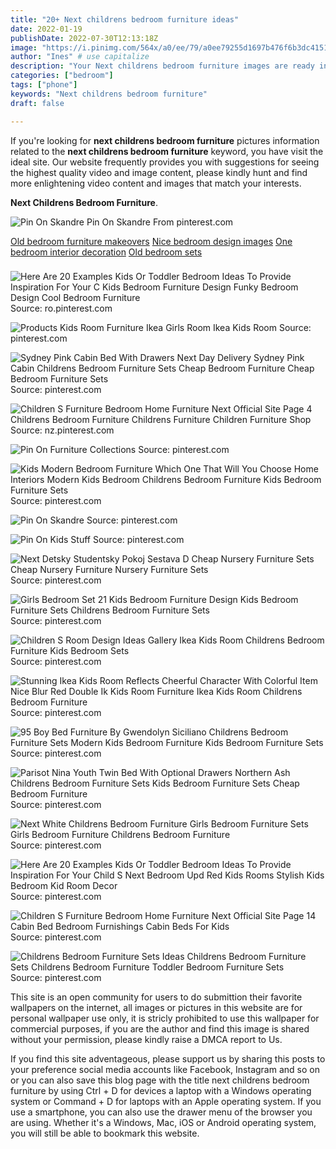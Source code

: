 ```yaml
---
title: "20+ Next childrens bedroom furniture ideas"
date: 2022-01-19
publishDate: 2022-07-30T12:13:18Z
image: "https://i.pinimg.com/564x/a0/ee/79/a0ee79255d1697b476f6b3dc415113d7.jpg"
author: "Ines" # use capitalize
description: "Your Next childrens bedroom furniture images are ready in this website. Next childrens bedroom furniture are a topic that is being searched for and liked by netizens now. You can Download the Next childrens bedroom furniture files here. Get all royalty-free photos."
categories: ["bedroom"]
tags: ["phone"]
keywords: "Next childrens bedroom furniture"
draft: false

---
```


If you're looking for **next childrens bedroom furniture** pictures information related to the **next childrens bedroom furniture** keyword, you have visit the ideal  site.  Our website frequently  provides you with  suggestions  for seeing  the highest  quality video and image  content, please kindly hunt and find more enlightening video content and images  that match your interests.

**Next Childrens Bedroom Furniture**. 

![Pin On Skandre](https://i.pinimg.com/originals/81/f5/c3/81f5c32d0138e2e11e3e61c9906be5f0.jpg "Pin On Skandre")
Pin On Skandre From pinterest.com

[Old bedroom furniture makeovers](/old-bedroom-furniture-makeovers/)
[Nice bedroom design images](/nice-bedroom-design-images/)
[One bedroom interior decoration](/one-bedroom-interior-decoration/)
[Old bedroom sets](/old-bedroom-sets/)



### 

 


![Here Are 20 Examples Kids Or Toddler Bedroom Ideas To Provide Inspiration For Your C Kids Bedroom Furniture Design Funky Bedroom Design Cool Bedroom Furniture](https://i.pinimg.com/originals/e5/a2/ff/e5a2ffaea709978fa2df15b01c33fc33.jpg "Here Are 20 Examples Kids Or Toddler Bedroom Ideas To Provide Inspiration For Your C Kids Bedroom Furniture Design Funky Bedroom Design Cool Bedroom Furniture")
Source: ro.pinterest.com

 

![Products Kids Room Furniture Ikea Girls Room Ikea Kids Room](https://i.pinimg.com/originals/92/4d/32/924d3208b00d897e7138aee44bdc7a63.jpg "Products Kids Room Furniture Ikea Girls Room Ikea Kids Room")
Source: pinterest.com

 

![Sydney Pink Cabin Bed With Drawers Next Day Delivery Sydney Pink Cabin Childrens Bedroom Furniture Sets Cheap Bedroom Furniture Cheap Bedroom Furniture Sets](https://i.pinimg.com/originals/26/51/61/265161fec2077419f62bd3f844920e55.jpg "Sydney Pink Cabin Bed With Drawers Next Day Delivery Sydney Pink Cabin Childrens Bedroom Furniture Sets Cheap Bedroom Furniture Cheap Bedroom Furniture Sets")
Source: pinterest.com

 

![Children S Furniture Bedroom Home Furniture Next Official Site Page 4 Childrens Bedroom Furniture Childrens Furniture Children Furniture Shop](https://i.pinimg.com/originals/38/c4/dc/38c4dc950496852c03577f50706f3078.jpg "Children S Furniture Bedroom Home Furniture Next Official Site Page 4 Childrens Bedroom Furniture Childrens Furniture Children Furniture Shop")
Source: nz.pinterest.com

 

![Pin On Furniture Collections](https://i.pinimg.com/originals/8e/e6/a6/8ee6a66af13f69d91bec3dc7719bf52f.jpg "Pin On Furniture Collections")
Source: pinterest.com

 

![Kids Modern Bedroom Furniture Which One That Will You Choose Home Interiors Modern Kids Bedroom Childrens Bedroom Furniture Kids Bedroom Furniture Sets](https://i.pinimg.com/originals/04/6a/69/046a6981587280acddb585a0865c0d6a.jpg "Kids Modern Bedroom Furniture Which One That Will You Choose Home Interiors Modern Kids Bedroom Childrens Bedroom Furniture Kids Bedroom Furniture Sets")
Source: pinterest.com

 

![Pin On Skandre](https://i.pinimg.com/originals/81/f5/c3/81f5c32d0138e2e11e3e61c9906be5f0.jpg "Pin On Skandre")
Source: pinterest.com

 

![Pin On Kids Stuff](https://i.pinimg.com/736x/dc/5d/32/dc5d32fe6b67f68a45be9a70e3f3dff6--metal-bed-frames-metal-beds.jpg "Pin On Kids Stuff")
Source: pinterest.com

 

![Next Detsky Studentsky Pokoj Sestava D Cheap Nursery Furniture Sets Cheap Nursery Furniture Nursery Furniture Sets](https://i.pinimg.com/736x/d9/e2/87/d9e2870ee12789e266d32228e08e9d5f--student-room-next.jpg "Next Detsky Studentsky Pokoj Sestava D Cheap Nursery Furniture Sets Cheap Nursery Furniture Nursery Furniture Sets")
Source: pinterest.com

 

![Girls Bedroom Set 21 Kids Bedroom Furniture Design Kids Bedroom Furniture Sets Childrens Bedroom Furniture Sets](https://i.pinimg.com/originals/1b/4c/65/1b4c65a0187be5910f6c3a86013791ae.jpg "Girls Bedroom Set 21 Kids Bedroom Furniture Design Kids Bedroom Furniture Sets Childrens Bedroom Furniture Sets")
Source: pinterest.com

 

![Children S Room Design Ideas Gallery Ikea Kids Room Childrens Bedroom Furniture Kids Bedroom Sets](https://i.pinimg.com/originals/14/d2/d3/14d2d3ca221cb8499eb4c8c6edbf1817.jpg "Children S Room Design Ideas Gallery Ikea Kids Room Childrens Bedroom Furniture Kids Bedroom Sets")
Source: pinterest.com

 

![Stunning Ikea Kids Room Reflects Cheerful Character With Colorful Item Nice Blur Red Double Ik Kids Room Furniture Ikea Kids Room Childrens Bedroom Furniture](https://i.pinimg.com/736x/34/94/4f/34944f869206e88f14567eb736e8ea86--ikea-kids-bedroom-kids-bedroom-sets.jpg "Stunning Ikea Kids Room Reflects Cheerful Character With Colorful Item Nice Blur Red Double Ik Kids Room Furniture Ikea Kids Room Childrens Bedroom Furniture")
Source: pinterest.com

 

![95 Boy Bed Furniture By Gwendolyn Siciliano Childrens Bedroom Furniture Sets Modern Kids Bedroom Furniture Kids Bedroom Furniture Sets](https://i.pinimg.com/originals/e5/bd/bb/e5bdbb06e9d17cd4a03a0b8984be9e05.jpg "95 Boy Bed Furniture By Gwendolyn Siciliano Childrens Bedroom Furniture Sets Modern Kids Bedroom Furniture Kids Bedroom Furniture Sets")
Source: pinterest.com

 

![Parisot Nina Youth Twin Bed With Optional Drawers Northern Ash Childrens Bedroom Furniture Sets Kids Bedroom Furniture Sets Cheap Bedroom Furniture](https://i.pinimg.com/736x/a5/45/88/a545885b112aeb55749a2ebec7f24f2a.jpg "Parisot Nina Youth Twin Bed With Optional Drawers Northern Ash Childrens Bedroom Furniture Sets Kids Bedroom Furniture Sets Cheap Bedroom Furniture")
Source: pinterest.com

 

![Next White Childrens Bedroom Furniture Girls Bedroom Furniture Sets Girls Bedroom Furniture Childrens Bedroom Furniture](https://i.pinimg.com/originals/22/bc/32/22bc32e7cf0a2ff4335744ae709335f9.jpg "Next White Childrens Bedroom Furniture Girls Bedroom Furniture Sets Girls Bedroom Furniture Childrens Bedroom Furniture")
Source: pinterest.com

 

![Here Are 20 Examples Kids Or Toddler Bedroom Ideas To Provide Inspiration For Your Child S Next Bedroom Upd Red Kids Rooms Stylish Kids Bedroom Kid Room Decor](https://i.pinimg.com/originals/11/a3/57/11a3571cb635c6170a9e8100a3ee1a54.jpg "Here Are 20 Examples Kids Or Toddler Bedroom Ideas To Provide Inspiration For Your Child S Next Bedroom Upd Red Kids Rooms Stylish Kids Bedroom Kid Room Decor")
Source: pinterest.com

 

![Children S Furniture Bedroom Home Furniture Next Official Site Page 14 Cabin Bed Bedroom Furnishings Cabin Beds For Kids](https://i.pinimg.com/originals/95/dc/b9/95dcb95a1571703927b8350e2f2e20b9.png "Children S Furniture Bedroom Home Furniture Next Official Site Page 14 Cabin Bed Bedroom Furnishings Cabin Beds For Kids")
Source: pinterest.com

 

![Childrens Bedroom Furniture Sets Ideas Childrens Bedroom Furniture Sets Childrens Bedroom Furniture Toddler Bedroom Furniture Sets](https://i.pinimg.com/564x/a0/ee/79/a0ee79255d1697b476f6b3dc415113d7.jpg "Childrens Bedroom Furniture Sets Ideas Childrens Bedroom Furniture Sets Childrens Bedroom Furniture Toddler Bedroom Furniture Sets")
Source: pinterest.com

 

This site is an open community for users to do submittion their favorite wallpapers on the internet, all images or pictures in this website are for personal wallpaper use only, it is stricly prohibited to use this wallpaper for commercial purposes, if you are the author and find this image is shared without your permission, please kindly raise a DMCA report to Us.

If you find this site adventageous, please support us by sharing this posts to your preference social media accounts like Facebook, Instagram and so on or you can also save this blog page with the title next childrens bedroom furniture by using Ctrl + D for devices a laptop with a Windows operating system or Command + D for laptops with an Apple operating system. If you use a smartphone, you can also use the drawer menu of the browser you are using. Whether it's a Windows, Mac, iOS or Android operating system, you will still be able to bookmark this website.
